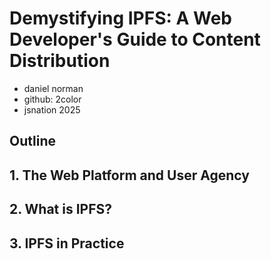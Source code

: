 # Demystifying IPFS: A Web Developer's Guide to Content Distribution

* daniel norman
* github: 2color
* jsnation 2025

## Outline

## 1. The Web Platform and User Agency

## 2. What is IPFS?

## 3. IPFS in Practice
